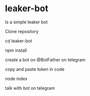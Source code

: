 # leaker-bot
Is a simple leaker bot

Clone repository

cd leaker-bot

npm install

create a bot on @BotFather on telegram

copy and paste token in code

node index

talk with bot on telegram
